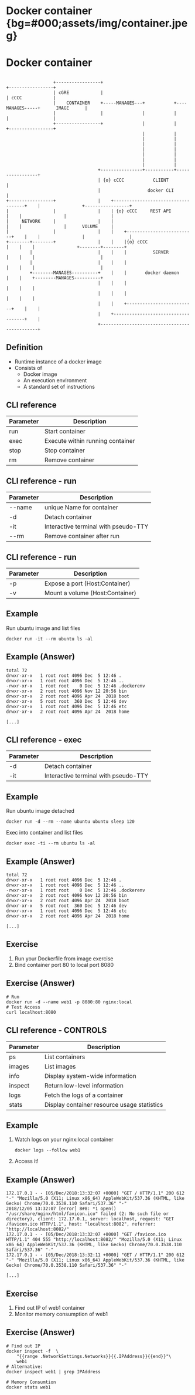 # Docker container {bg=#000;assets/img/container.jpeg}
# Docker container 
##
```render_ditaa
                  +-----------------+                                            +-----------------+
                  | cGRE            |                                            | cCCC            |
                  |    CONTAINER    +-----MANAGES---+           +----MANAGES-----+      IMAGE      |
                  |                 |               |           |                |                 |
                  +-----------------+               |           |                +-----------------+
                                                    |           |
                                                    |           |
                                                    |           |
                                                    |           |
                                                    |           |
                                                    |           |
                                                    |           |
                                   +----------------+-----------+-----------------+
                                   | {o} cCCC           CLIENT                    |
                                   |                  docker CLI                  |
+-----------------+                |    +------------------------------------+    |                +-----------------+
|                 |                |    | {o} cCCC     REST API              |    |                |                 |
|     NETWORK     |                |    |                                    |    |                |      VOLUME     |
|                 |                |    |    +--------------------------+    |    |                |                 |
+--------+--------+                |    |    |{o} cCCC                  |    |    |                +--------+--------+
         |                         |    |    |          SERVER          |    |    |                         |
         |                         |    |    |                          |    |    |                         |
         +--------MANAGES----------+    |    |       docker daemon      |    |    +--------MANAGES----------+
                                   |    |    |                          |    |    |
                                   |    |    |                          |    |    |
                                   |    |    +--------------------------+    |    |
                                   |    +------------------------------------+    |
                                   +----------------------------------------------+

```

## Definition

- Runtime instance of a docker image
- Consists of
  - Docker image
  - An execution environment
  - A standard set of instructions

## CLI reference

Parameter | Description
--------- | -------------
run  | Start container
exec | Execute within running container
stop | Stop container
rm   | Remove container

## CLI reference - run

Parameter | Description
------------ | -------------
--name | unique Name for container
-d | Detach container
-it | Interactive terminal with pseudo-TTY
--rm | Remove container after run

## CLI reference - run

Parameter | Description
------------ | -------------
-p | Expose a port (Host:Container)
-v | Mount a volume (Host:Container)

## Example
Run ubuntu image and list files
```{style="width: 40%;"}
docker run -it --rm ubuntu ls -al
```

## Example (Answer)
```
total 72
drwxr-xr-x   1 root root 4096 Dec  5 12:46 .
drwxr-xr-x   1 root root 4096 Dec  5 12:46 ..
-rwxr-xr-x   1 root root    0 Dec  5 12:46 .dockerenv
drwxr-xr-x   2 root root 4096 Nov 12 20:56 bin
drwxr-xr-x   2 root root 4096 Apr 24  2018 boot
drwxr-xr-x   5 root root  360 Dec  5 12:46 dev
drwxr-xr-x   1 root root 4096 Dec  5 12:46 etc
drwxr-xr-x   2 root root 4096 Apr 24  2018 home

[...]
```

## CLI reference - exec

Parameter | Description
------------ | -------------
-d | Detach container
-it | Interactive terminal with pseudo-TTY

## Example
Run ubuntu image detached
```
docker run -d --rm --name ubuntu ubuntu sleep 120
```
Exec into container and list files
```
docker exec -ti --rm ubuntu ls -al
```

## Example (Answer)
```
total 72
drwxr-xr-x   1 root root 4096 Dec  5 12:46 .
drwxr-xr-x   1 root root 4096 Dec  5 12:46 ..
-rwxr-xr-x   1 root root    0 Dec  5 12:46 .dockerenv
drwxr-xr-x   2 root root 4096 Nov 12 20:56 bin
drwxr-xr-x   2 root root 4096 Apr 24  2018 boot
drwxr-xr-x   5 root root  360 Dec  5 12:46 dev
drwxr-xr-x   1 root root 4096 Dec  5 12:46 etc
drwxr-xr-x   2 root root 4096 Apr 24  2018 home

[...]
```

## Exercise
1. Run your Dockerfile from image exercise
2. Bind container port 80 to local port 8080

## Exercise (Answer)
```
# Run
docker run -d --name web1 -p 8080:80 nginx:local
# Test Access
curl localhost:8080
```

## CLI reference - CONTROLS

Parameter | Description
------------ | -------------
ps | List containers
images | List images
info | Display system-wide information
inspect | Return low-level information
logs | Fetch the logs of a container
stats | Display container resource usage statistics

## Example
1. Watch logs on your nginx:local container

    ```
    docker logs --follow web1
    ```
2. Access it!


## Example (Answer)
```
172.17.0.1 - - [05/Dec/2018:13:32:07 +0000] "GET / HTTP/1.1" 200 612 "-" "Mozilla/5.0 (X11; Linux x86_64) AppleWebKit/537.36 (KHTML, like Gecko) Chrome/70.0.3538.110 Safari/537.36" "-"
2018/12/05 13:32:07 [error] 8#8: *1 open() "/usr/share/nginx/html/favicon.ico" failed (2: No such file or directory), client: 172.17.0.1, server: localhost, request: "GET /favicon.ico HTTP/1.1", host: "localhost:8082", referrer: "http://localhost:8082/"
172.17.0.1 - - [05/Dec/2018:13:32:07 +0000] "GET /favicon.ico HTTP/1.1" 404 555 "http://localhost:8082/" "Mozilla/5.0 (X11; Linux x86_64) AppleWebKit/537.36 (KHTML, like Gecko) Chrome/70.0.3538.110 Safari/537.36" "-"
172.17.0.1 - - [05/Dec/2018:13:32:11 +0000] "GET / HTTP/1.1" 200 612 "-" "Mozilla/5.0 (X11; Linux x86_64) AppleWebKit/537.36 (KHTML, like Gecko) Chrome/70.0.3538.110 Safari/537.36" "-"

[...]
```

## Exercise

1. Find out IP of web1 container
2. Monitor memory consumption of web1

## Exercise (Answer)

```
# Find out IP
docker inspect -f  \
    "{{range .NetworkSettings.Networks}}{{.IPAddress}}{{end}}"\
    web1
# Alternative:
docker inspect web1 | grep IPAddress

# Memory Consumtion
docker stats web1
```

